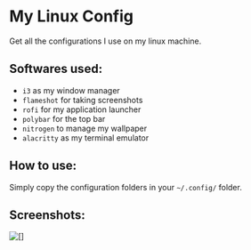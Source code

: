 # My Linux Config

Get all the configurations I use on my linux machine.

## Softwares used:
- `i3` as my window manager
- `flameshot` for taking screenshots
- `rofi` for my application launcher
- `polybar` for the top bar
- `nitrogen` to manage my wallpaper
- `alacritty` as my terminal emulator

## How to use:
Simply copy the configuration folders in your `~/.config/` folder.

## Screenshots:
![[]](https://i.imgur.com/kKNRnCm.png)
